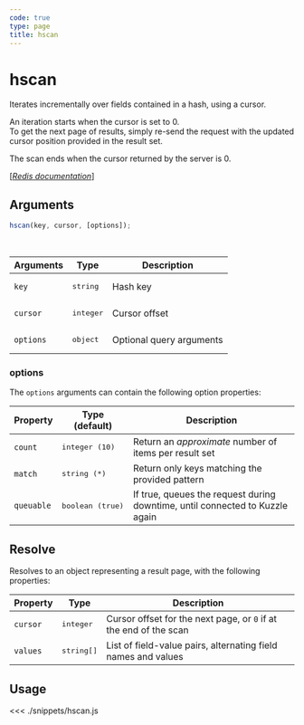 ```yaml
---
code: true
type: page
title: hscan
---
```


# hscan

Iterates incrementally over fields contained in a hash, using a cursor.

An iteration starts when the cursor is set to 0.  
To get the next page of results, simply re-send the request with the updated cursor position provided in the result set.

The scan ends when the cursor returned by the server is 0.

[[_Redis documentation_]](https://redis.io/commands/hscan)

## Arguments

```js
hscan(key, cursor, [options]);
```

<br/>

| Arguments | Type               | Description              |
| --------- | ------------------ | ------------------------ |
| `key`     | <pre>string</pre>  | Hash key                 |
| `cursor`  | <pre>integer</pre> | Cursor offset            |
| `options` | <pre>object</pre>  | Optional query arguments |

### options

The `options` arguments can contain the following option properties:

| Property   | Type (default)            | Description                                                                  |
| ---------- | ------------------------- | ---------------------------------------------------------------------------- |
| `count`    | <pre>integer (10)</pre>   | Return an _approximate_ number of items per result set                       |
| `match`    | <pre>string (\*)</pre>    | Return only keys matching the provided pattern                               |
| `queuable` | <pre>boolean (true)</pre> | If true, queues the request during downtime, until connected to Kuzzle again |

## Resolve

Resolves to an object representing a result page, with the following properties:

| Property | Type                | Description                                                       |
| -------- | ------------------- | ----------------------------------------------------------------- |
| `cursor` | <pre>integer</pre>  | Cursor offset for the next page, or `0` if at the end of the scan |
| `values` | <pre>string[]</pre> | List of field-value pairs, alternating field names and values     |

## Usage

<<< ./snippets/hscan.js
